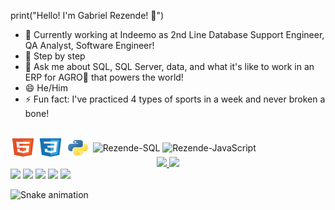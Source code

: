 print("Hello! I'm Gabriel Rezende! 👋")

<!--        -->
<link rel="stylesheet" href="https://cdn.jsdelivr.net/gh/devicons/devicon@v2.15.1/devicon.min.css">
          
- 🔭 Currently working at Indeemo as 2nd Line Database Support Engineer, QA Analyst, Software Engineer!
- 🌱 Step by step
- 💬 Ask me about SQL, SQL Server, data, and what it's like to work in an ERP for AGRO🌱 that powers the world!
- 😄 He/Him
- ⚡ Fun fact: I've practiced 4 types of sports in a week and never broken a bone!
<div style="display: inline_block"><br>
  <img align="center" alt="Rezende-HTML" height="30" width="40" src="https://raw.githubusercontent.com/devicons/devicon/master/icons/html5/html5-original.svg">
  <img align="center" alt="Rezende-CSS" height="30" width="40" src="https://raw.githubusercontent.com/devicons/devicon/master/icons/css3/css3-original.svg">
  <img align="center" alt="Rezende-Python" height="30" width="40" src="https://raw.githubusercontent.com/devicons/devicon/master/icons/python/python-original.svg">
  <img align="center" alt="Rezende-SQL" height="30" width="40" src="https://cdn.jsdelivr.net/gh/devicons/devicon/icons/microsoftsqlserver/microsoftsqlserver-plain-wordmark.svg"> 
  <img align="center" alt="Rezende-JavaScript" height="30" width="40" src="https://img.icons8.com/color/344/javascript--v1.png"> 
</div>

<div align="center">
  <a href="https://github.com/reznd">
  <img height="180em" src="https://github-readme-stats.vercel.app/api?username=reznd&show_icons=true&theme=dark&include_all_commits=true&count_private=true"/>
  <img height="180em" src="https://github-readme-stats.vercel.app/api/top-langs/?username=reznd&layout=compact&langs_count=7&theme=dark"/>
</div>


  
  <div> 
  <a href="https://www.youtube.com/channel/UCja7g02AkVU_ojnGY3T3I-Q" target="_blank"><img src="https://img.shields.io/badge/YouTube-FF0000?style=for-the-badge&logo=youtube&logoColor=white" target="_blank"></a>
  <a href="https://www.instagram.com/ogrezende/" target="_blank"><img src="https://img.shields.io/badge/-Instagram-%23E4405F?style=for-the-badge&logo=instagram&logoColor=white" target="_blank"></a>
 <a href="https://discord.gg/Rezende#4464" target="_blank"><img src="https://img.shields.io/badge/Discord-7289DA?style=for-the-badge&logo=discord&logoColor=white" target="_blank"></a> 
  <a href = "mailto:gabriel999rv@gmail.com"><img src="https://img.shields.io/badge/-Gmail-%23333?style=for-the-badge&logo=gmail&logoColor=white" target="_blank"></a>
  <a href="https://www.linkedin.com/in/gabriel-rezend3/" target="_blank"><img src="https://img.shields.io/badge/-LinkedIn-%230077B5?style=for-the-badge&logo=linkedin&logoColor=white" target="_blank"></a> 
 
  ![Snake animation](https://github.com/reznd/reznd/blob/output/github-contribution-grid-snake.svg)
 
</div>
